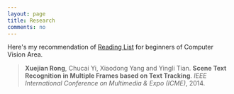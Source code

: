 ```yaml
---
layout: page
title: Research
comments: no
---
```


Here's my recommendation of [Reading List](/research/readinglist) for beginners of Computer Vision Area.

>**Xuejian Rong**, Chucai Yi, Xiaodong Yang and Yingli Tian. **Scene Text Recognition in Multiple Frames based on Text Tracking**. *IEEE International Conference on Multimedia & Expo (ICME)*, 2014.
